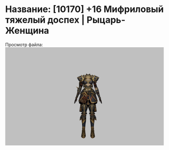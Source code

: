 # Название: [10170] +16 Мифриловый тяжелый доспех | Рыцарь-Женщина

Просмотр файла:
![p010021.png](p010021.png)